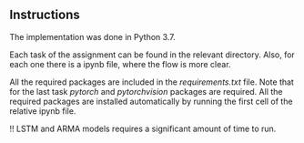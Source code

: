 ## Instructions

The implementation was done in Python 3.7.

Each task of the assignment can be found in the relevant directory. 
Also, for each one there is a ipynb file, where the flow is more clear.

All the required packages are included in the *requirements.txt* file.
Note that for the last task *pytorch* and *pytorchvision* packages are required.
All the required packages are installed automatically by running the first cell of the relative ipynb file.

!! LSTM and ARMA models requires a significant amount of time to run.